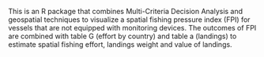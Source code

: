 This is an R package that combines Multi-Criteria Decision Analysis
and geospatial techniques to visualize a spatial fishing pressure index (FPI) 
for vessels that are not equipped with monitoring devices. 
The outcomes of FPI are combined with table G (effort by country)
and table a (landings) to estimate spatial fishing effort, landings weight and value of landings.


